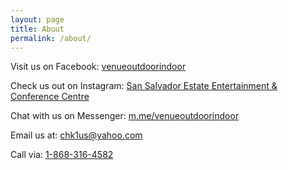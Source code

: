 ```yaml
---
layout: page
title: About
permalink: /about/
---
```


Visit us on Facebook:
[venueoutdoorindoor](https://www.facebook.com/venueoutdoorindoor/)

Check us out on Instagram:
[San Salvador Estate Entertainment & Conference Centre](https://www.instagram.com/explore/locations/534828582/san-salvador-estate-entertainment-and-conference-centre/?hl=en)

Chat with us on Messenger:
[m.me/venueoutdoorindoor](http://m.me/venueoutdoorindoor)

Email us at:
[chk1us@yahoo.com](mailto:chk1us@yahoo.com)

Call via:
[1-868-316-4582](tel:1-868-316-4582)